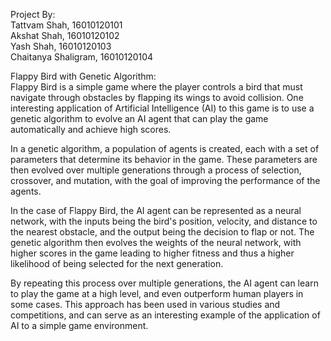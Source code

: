 Project By:   
Tattvam Shah, 16010120101  
Akshat Shah, 16010120102  
Yash Shah, 16010120103  
Chaitanya Shaligram, 16010120104  

Flappy Bird with Genetic Algorithm:  
Flappy Bird is a simple game where the player controls a bird that must navigate through obstacles by flapping its wings to avoid collision. One interesting application of Artificial Intelligence (AI) to this game is to use a genetic algorithm to evolve an AI agent that can play the game automatically and achieve high scores.

In a genetic algorithm, a population of agents is created, each with a set of parameters that determine its behavior in the game. These parameters are then evolved over multiple generations through a process of selection, crossover, and mutation, with the goal of improving the performance of the agents.

In the case of Flappy Bird, the AI agent can be represented as a neural network, with the inputs being the bird's position, velocity, and distance to the nearest obstacle, and the output being the decision to flap or not. The genetic algorithm then evolves the weights of the neural network, with higher scores in the game leading to higher fitness and thus a higher likelihood of being selected for the next generation.

By repeating this process over multiple generations, the AI agent can learn to play the game at a high level, and even outperform human players in some cases. This approach has been used in various studies and competitions, and can serve as an interesting example of the application of AI to a simple game environment.
